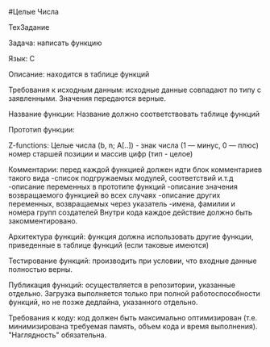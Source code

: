 #Целые Числа

ТехЗадание

Задача: написать функцию

Язык: С

Описание: находится в таблице функций

Требования к исходным данным: исходные данные совпадают по типу с заявленными. Значения передаются верные.

Название функции: Название должно соответствовать таблице функций

Прототип функции:

Z-functions: Целые числа (b, n; A[..]) - знак числа (1 — минус, 0 — плюс) номер старшей позиции и массив цифр (тип - целое)

Комментарии: перед каждой функцией должен идти блок комментариев такого вида -список подгружаемых модулей, соответствий и.т.д -описание переменных в прототипе функций -описание значения возвращаемого функцией во всех случаях -описание других переменных, возвращаемых через указатель -имена, фамилии и номера групп создателей Внутри кода каждое действие должно быть закомментировано.

Архитектура функций: функция должна использовать другие функции, приведенные в таблице функций (если таковые имеются)

Тестирование функций: производить при условии, что входные данные полностью верны.

Публикация функций: осуществляется в репозитории, указанные отдельно. Загрузка выполняется только при полной работоспособности функций, но не позже дедлайна, указанного отдельно.

Требования к коду: код должен быть максимально оптимизирован (т.е. минимизирована требуемая память, объем кода и время выполнения). "Наглядность" обязательна.
